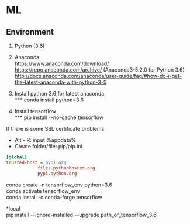 # ML
## Environment

1. Python (3.6)  
2. Anaconda  
https://www.anaconda.com/download/  
https://repo.anaconda.com/archive/  (Anaconda3-5.2.0  for Python 3.6)  
http://docs.anaconda.com/anaconda/user-guide/faq/#how-do-i-get-the-latest-anaconda-with-python-3-5  

3. Install python 3.6 for latest anaconda  
*** conda install python=3.6  

4. Install tensorflow  
*** pip install --no-cache tensorflow  

If there is some SSL certificate problems  
+ Alt - R: input %appdata%  
+ Create folder/file: pip/pip.ini  
```ini
[global]
trusted-host = pypi.org
			files.pythonhosted.org
			pypi.python.org
```
conda create -n tensorflow_env python=3.6  
conda activate tensorflow_env  
conda install -c conda-forge tensorflow  

*local  
pip install --ignore-installed --upgrade path_of_tensorflow_3.6  
